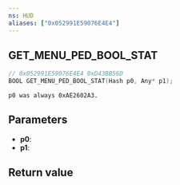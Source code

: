 ```yaml
---
ns: HUD
aliases: ["0x052991E59076E4E4"]
---
```

## GET_MENU_PED_BOOL_STAT

```c
// 0x052991E59076E4E4 0xD43BB56D
BOOL GET_MENU_PED_BOOL_STAT(Hash p0, Any* p1);
```

```
p0 was always 0xAE2602A3.
```

## Parameters
* **p0**: 
* **p1**: 

## Return value
